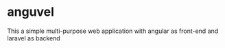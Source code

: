 # anguvel
This a simple multi-purpose web application with angular as front-end and laravel as backend
